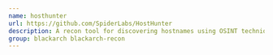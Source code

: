 ```yaml
---
name: hosthunter
url: https://github.com/SpiderLabs/HostHunter
description: A recon tool for discovering hostnames using OSINT techniques.
group: blackarch blackarch-recon
---
```


